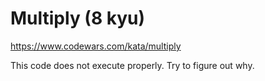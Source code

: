 # Multiply (8 kyu)

https://www.codewars.com/kata/multiply

This code does not execute properly. Try to figure out why.
